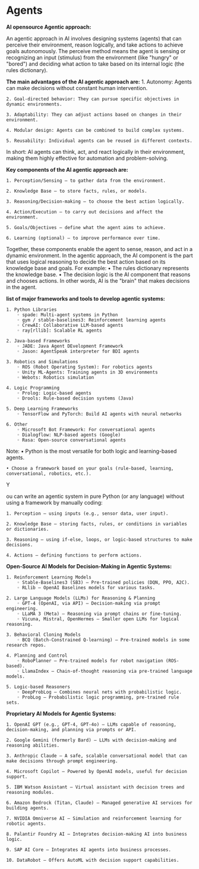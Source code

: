 # Agents

**AI opensource Agentic  approach:**

An agentic approach in AI involves designing systems (agents) that can perceive their environment, reason logically, and take actions to achieve goals autonomously.
The perceive method means the agent is sensing or recognizing an input (stimulus) from the environment (like "hungry" or "bored") and deciding what action to take based on its internal logic (the rules dictionary).

**The main advantages of the AI agentic approach are:**
    1. Autonomy: Agents can make decisions without constant human intervention.
    
    2. Goal-directed behavior: They can pursue specific objectives in dynamic environments.
    
    3. Adaptability: They can adjust actions based on changes in their environment.
    
    4. Modular design: Agents can be combined to build complex systems.
    
    5. Reusability: Individual agents can be reused in different contexts.
    
In short: AI agents can think, act, and react logically in their environment, making them highly effective for automation and problem-solving.

**Key components of the AI agentic approach are:**

    1. Perception/Sensing — to gather data from the environment.
    
    2. Knowledge Base — to store facts, rules, or models.
    
    3. Reasoning/Decision-making — to choose the best action logically.
    
    4. Action/Execution — to carry out decisions and affect the environment.
    
    5. Goals/Objectives — define what the agent aims to achieve.
    
    6. Learning (optional) — to improve performance over time.
    
Together, these components enable the agent to sense, reason, and act in a dynamic environment.
In the agentic approach, the AI component is the part that uses logical reasoning to decide the best action based on its knowledge base and goals.
For example:
    • The rules dictionary  represents the knowledge base.
    • The decision logic  is the AI component that reasons and chooses actions.
In other words, AI is the "brain" that makes decisions in the agent.

**list of major frameworks and tools to develop agentic systems:**
    
    1. Python Libraries
        ◦ spade: Multi-agent systems in Python
        ◦ gym / stable-baselines3: Reinforcement learning agents
        ◦ CrewAI: Collaborative LLM-based agents
        ◦ ray[rllib]: Scalable RL agents
  
    2. Java-based Frameworks
        ◦ JADE: Java Agent DEvelopment Framework
        ◦ Jason: AgentSpeak interpreter for BDI agents
   
    3. Robotics and Simulations
        ◦ ROS (Robot Operating System): For robotics agents
        ◦ Unity ML-Agents: Training agents in 3D environments
        ◦ Webots: Robotics simulation
    
    4. Logic Programming
        ◦ Prolog: Logic-based agents
        ◦ Drools: Rule-based decision systems (Java)
    
    5. Deep Learning Frameworks
        ◦ TensorFlow and PyTorch: Build AI agents with neural networks
   
    6. Other
        ◦ Microsoft Bot Framework: For conversational agents
        ◦ Dialogflow: NLP-based agents (Google)
        ◦ Rasa: Open-source conversational agents
Note:
    • Python is the most versatile for both logic and learning-based agents.
   
    • Choose a framework based on your goals (rule-based, learning, conversational, robotics, etc.).
Y

ou can write an agentic system in pure Python (or any language) without using a framework by manually coding:
    
    1. Perception — using inputs (e.g., sensor data, user input).
    
    2. Knowledge Base — storing facts, rules, or conditions in variables or dictionaries.
    
    3. Reasoning — using if-else, loops, or logic-based structures to make decisions.
    
    4. Actions — defining functions to perform actions.


**Open-Source AI Models for Decision-Making in Agentic Systems:**
    
    1. Reinforcement Learning Models
        ◦ Stable-Baselines3 (SB3) — Pre-trained policies (DQN, PPO, A2C).
        ◦ RLlib — OpenAI Baselines models for various tasks.
   
    2. Large Language Models (LLMs) for Reasoning & Planning
        ◦ GPT-4 (OpenAI, via API) — Decision-making via prompt engineering.
        ◦ LLaMA 3 (Meta) — Reasoning via prompt chains or fine-tuning.
        ◦ Vicuna, Mistral, OpenHermes — Smaller open LLMs for logical reasoning.
   
    3. Behavioral Cloning Models
        ◦ BCQ (Batch-Constrained Q-learning) — Pre-trained models in some research repos.
    
    4. Planning and Control
        ◦ RoboPlanner — Pre-trained models for robot navigation (ROS-based).
        ◦ LlamaIndex — Chain-of-thought reasoning via pre-trained language models.
    
    5. Logic-based Reasoners
        ◦ DeepProbLog — Combines neural nets with probabilistic logic.
        ◦ ProbLog — Probabilistic logic programming, pre-trained rule sets.


**Proprietary AI Models for Agentic Systems:**
    
    1. OpenAI GPT (e.g., GPT-4, GPT-4o) — LLMs capable of reasoning, decision-making, and planning via prompts or API.
    
    2. Google Gemini (formerly Bard) — LLMs with decision-making and reasoning abilities.
    
    3. Anthropic Claude — A safe, scalable conversational model that can make decisions through prompt engineering.
    
    4. Microsoft Copilot — Powered by OpenAI models, useful for decision support.
    
    5. IBM Watson Assistant — Virtual assistant with decision trees and reasoning modules.
   
    6. Amazon Bedrock (Titan, Claude) — Managed generative AI services for building agents.
    
    7. NVIDIA Omniverse AI — Simulation and reinforcement learning for robotic agents.
    
    8. Palantir Foundry AI — Integrates decision-making AI into business logic.
   
    9. SAP AI Core — Integrates AI agents into business processes.
    
    10. DataRobot — Offers AutoML with decision support capabilities.


